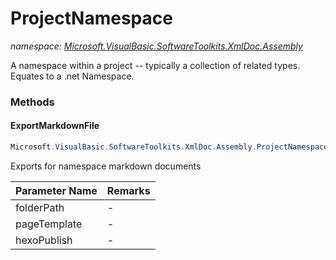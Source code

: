 ﻿# ProjectNamespace
_namespace: [Microsoft.VisualBasic.SoftwareToolkits.XmlDoc.Assembly](./index.md)_

A namespace within a project -- typically a collection of related types. Equates to a .net Namespace.



### Methods

#### ExportMarkdownFile
```csharp
Microsoft.VisualBasic.SoftwareToolkits.XmlDoc.Assembly.ProjectNamespace.ExportMarkdownFile(System.String,System.String,System.Boolean)
```
Exports for namespace markdown documents

|Parameter Name|Remarks|
|--------------|-------|
|folderPath|-|
|pageTemplate|-|
|hexoPublish|-|



